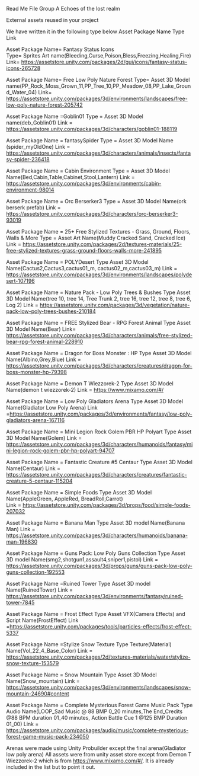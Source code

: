 Read Me File Group A Echoes of the lost realm

External assets reused in your project

We have written it in the following type below
Asset Package Name
Type
Link



Asset Package Name= Fantasy Status Icons  
Type= Sprites Art name(Bleeding,Curse,Poison,Bless,Freezing,Healing,Fire)
Link= https://assetstore.unity.com/packages/2d/gui/icons/fantasy-status-icons-265728

Asset Package Name= Free Low Poly Nature Forest
Type= Asset 3D Model name(PP_Rock_Moss_Grown_11,PP_Tree_10,PP_Meadow_08,PP_Lake_Ground_Water_04)
Link= https://assetstore.unity.com/packages/3d/environments/landscapes/free-low-poly-nature-forest-205742

Asset Package Name =Goblin01
Type = Asset 3D Model name(deb_Goblin01)
Link = https://assetstore.unity.com/packages/3d/characters/goblin01-188119

Asset Package Name = fantasySpider
Type = Asset 3D Model Name (spider_myOldOne)
Link = https://assetstore.unity.com/packages/3d/characters/animals/insects/fantasy-spider-236418 

Asset Package Name = Cabin Environment
Type = Asset 3D Model Name(Bed,Cabin,Table,Cabinet,Stool,Lantern)
Link = https://assetstore.unity.com/packages/3d/environments/cabin-environment-98014

Asset Package Name = Orc Berserker3
Type = Asset 3D Model Name(ork berserk prefab)
Link = https://assetstore.unity.com/packages/3d/characters/orc-berserker3-93019

Asset Package Name = 25+ Free Stylized Textures - Grass, Ground, Floors, Walls & More
Type = Asset Art Name(Muddy Cracked Sand, Cracked Ice)
Link = https://assetstore.unity.com/packages/2d/textures-materials/25-free-stylized-textures-grass-ground-floors-walls-more-241895 

Asset Package Name = POLYDesert
Type Asset 3D Model Name(Cactus2,Cactus3,cactus01_m, cactus02_m,cactus03_m)
Link = https://assetstore.unity.com/packages/3d/environments/landscapes/polydesert-107196

Asset Package Name = Nature Pack - Low Poly Trees & Bushes
Type Asset 3D Model Name(tree 10, tree 14, Tree Trunk 2, tree 16, tree 12, tree 8, tree 6, Log 2)
Link = https://assetstore.unity.com/packages/3d/vegetation/nature-pack-low-poly-trees-bushes-210184

Asset Package Name = FREE Stylized Bear - RPG Forest Animal
Type Asset 3D Model Name(Bear)
Link= https://assetstore.unity.com/packages/3d/characters/animals/free-stylized-bear-rpg-forest-animal-228910 

Asset Package Name = Dragon for Boss Monster : HP
Type Asset 3D Model Name(Albino,Grey,Blue) 
Link = https://assetstore.unity.com/packages/3d/characters/creatures/dragon-for-boss-monster-hp-79398

Asset Package Name =  Demon T Wiezzorek-2
Type Asset 3D Model Name(demon t wiezzorek-2)
Link = https://www.mixamo.com/#/

Asset Package Name = Low Poly Gladiators Arena
Type Asset 3D Model Name(Gladiator Low Poly Arena)
Link =https://assetstore.unity.com/packages/3d/environments/fantasy/low-poly-gladiators-arena-167116 

Asset Package Name = Mini Legion Rock Golem PBR HP Polyart
Type Asset 3D Model Name(Golem)
Link = https://assetstore.unity.com/packages/3d/characters/humanoids/fantasy/mini-legion-rock-golem-pbr-hp-polyart-94707

Asset Package Name = Fantastic Creature #5 Centaur
Type Asset 3D Model Name(Centaur)
Link = https://assetstore.unity.com/packages/3d/characters/creatures/fantastic-creature-5-centaur-115204

Asset Package Name = Simple Foods
Type Asset 3D Model Name(AppleGreen, AppleRed, BreadRoll,Carrot)  
Link = https://assetstore.unity.com/packages/3d/props/food/simple-foods-207032

Asset Package Name = Banana Man
Type Asset 3D model Name(Banana Man)
Link = https://assetstore.unity.com/packages/3d/characters/humanoids/banana-man-196830

Asset Package Name = Guns Pack: Low Poly Guns Collection
Type Asset 3D model Name(smg2,shotgun1,assault4,sniper1,pistol)
Link = https://assetstore.unity.com/packages/3d/props/guns/guns-pack-low-poly-guns-collection-192553 

Asset Package Name =Ruined Tower
Type Asset 3D model Name(RuinedTower)
Link = https://assetstore.unity.com/packages/3d/environments/fantasy/ruined-tower-7845

Asset Package Name = Frost Effect
Type Asset VFX(Camera Effects) and Script Name(FrostEffect)
Link =https://assetstore.unity.com/packages/tools/particles-effects/frost-effect-5337

Asset Package Name =Stylize Snow Texture
Type Texture(Material) Name(Vol_22_4_Base_Color)
Link = https://assetstore.unity.com/packages/2d/textures-materials/water/stylize-snow-texture-153579 

Asset Package Name = Snow Mountain
Type Asset 3D Model Name(Snow_mountain)
Link = https://assetstore.unity.com/packages/3d/environments/landscapes/snow-mountain-24690#content

Asset Package Name = Complete Mysterious Forest Game Music Pack
Type Audio Name(LOOP_Sad Music @ 88 BMP 0_20 minutes,The End_Credits @88 BPM duration 01_40 minutes, Action Battle Cue 1 @125 BMP Duration 01_00)
Link = https://assetstore.unity.com/packages/audio/music/complete-mysterious-forest-game-music-pack-234050

Arenas were made using Unity Probuilder except the final arena(Gladiator low poly arena)
All assets were from unity asset store except from Demon T Wiezzorek-2 which is from https://www.mixamo.com/#/. It is already included in the list but to point it out.



